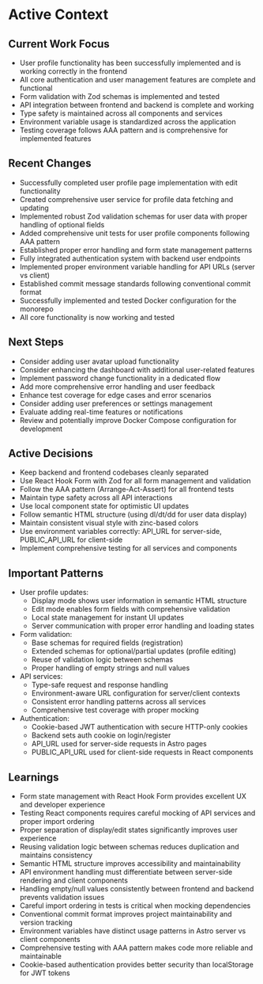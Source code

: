 # Active Context

## Current Work Focus

- User profile functionality has been successfully implemented and is working correctly in the
  frontend
- All core authentication and user management features are complete and functional
- Form validation with Zod schemas is implemented and tested
- API integration between frontend and backend is complete and working
- Type safety is maintained across all components and services
- Environment variable usage is standardized across the application
- Testing coverage follows AAA pattern and is comprehensive for implemented features

## Recent Changes

- Successfully completed user profile page implementation with edit functionality
- Created comprehensive user service for profile data fetching and updating
- Implemented robust Zod validation schemas for user data with proper handling of optional fields
- Added comprehensive unit tests for user profile components following AAA pattern
- Established proper error handling and form state management patterns
- Fully integrated authentication system with backend user endpoints
- Implemented proper environment variable handling for API URLs (server vs client)
- Established commit message standards following conventional commit format
- Successfully implemented and tested Docker configuration for the monorepo
- All core functionality is now working and tested

## Next Steps

- Consider adding user avatar upload functionality
- Consider enhancing the dashboard with additional user-related features
- Implement password change functionality in a dedicated flow
- Add more comprehensive error handling and user feedback
- Enhance test coverage for edge cases and error scenarios
- Consider adding user preferences or settings management
- Evaluate adding real-time features or notifications
- Review and potentially improve Docker Compose configuration for development

## Active Decisions

- Keep backend and frontend codebases cleanly separated
- Use React Hook Form with Zod for all form management and validation
- Follow the AAA pattern (Arrange-Act-Assert) for all frontend tests
- Maintain type safety across all API interactions
- Use local component state for optimistic UI updates
- Follow semantic HTML structure (using dl/dt/dd for user data display)
- Maintain consistent visual style with zinc-based colors
- Use environment variables correctly: API_URL for server-side, PUBLIC_API_URL for client-side
- Implement comprehensive testing for all services and components

## Important Patterns

- User profile updates:
  - Display mode shows user information in semantic HTML structure
  - Edit mode enables form fields with comprehensive validation
  - Local state management for instant UI updates
  - Server communication with proper error handling and loading states
- Form validation:
  - Base schemas for required fields (registration)
  - Extended schemas for optional/partial updates (profile editing)
  - Reuse of validation logic between schemas
  - Proper handling of empty strings and null values
- API services:
  - Type-safe request and response handling
  - Environment-aware URL configuration for server/client contexts
  - Consistent error handling patterns across all services
  - Comprehensive test coverage with proper mocking
- Authentication:
  - Cookie-based JWT authentication with secure HTTP-only cookies
  - Backend sets auth cookie on login/register
  - API_URL used for server-side requests in Astro pages
  - PUBLIC_API_URL used for client-side requests in React components

## Learnings

- Form state management with React Hook Form provides excellent UX and developer experience
- Testing React components requires careful mocking of API services and proper import ordering
- Proper separation of display/edit states significantly improves user experience
- Reusing validation logic between schemas reduces duplication and maintains consistency
- Semantic HTML structure improves accessibility and maintainability
- API environment handling must differentiate between server-side rendering and client components
- Handling empty/null values consistently between frontend and backend prevents validation issues
- Careful import ordering in tests is critical when mocking dependencies
- Conventional commit format improves project maintainability and version tracking
- Environment variables have distinct usage patterns in Astro server vs client components
- Comprehensive testing with AAA pattern makes code more reliable and maintainable
- Cookie-based authentication provides better security than localStorage for JWT tokens
